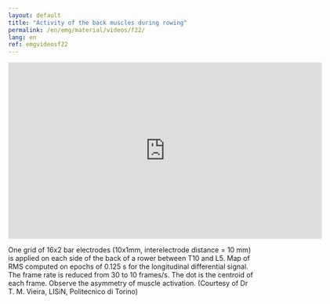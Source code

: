 ```yaml
---
layout: default
title: "Activity of the back muscles during rowing"
permalink: /en/emg/material/videos/f22/
lang: en
ref: emgvideosf22
---
```


<iframe width="640" height="360" src="https://www.youtube.com/embed/Y3uEFNQUeek?rel=0&amp;showinfo=0&amp;loop=1" frameborder="0" gesture="media" allow="encrypted-media" allowfullscreen></iframe>

One grid of  16x2 bar electrodes (10x1mm, interelectrode distance = 10 mm) is applied on each side of the  back of a rower between T10 and L5.  Map of RMS computed on epochs of 0.125 s for the longitudinal differential signal.  The frame rate is reduced from 30 to 10 frames/s. The dot is the centroid of each frame. Observe the asymmetry of muscle activation.
(Courtesy of Dr T. M. Vieira, LISiN, Politecnico di Torino)
